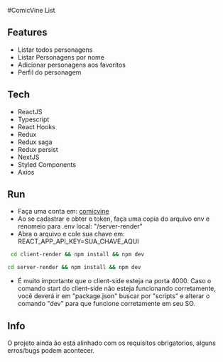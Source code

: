 #ComicVine List

## Features
- Listar todos personagens
- Listar Personagens por nome
- Adicionar personagens aos favoritos
- Perfil do personagem

## Tech
- ReactJS
- Typescript
- React Hooks
- Redux
- Redux saga
- Redux persist
- NextJS
- Styled Components
- Axios

## Run

- Faça uma conta em: [comicvine](https://comicvine.gamespot.com/api/)
- Ao se cadastrar e obter o token, faça uma copia do arquivo env e renomeio para .env local: "/server-render"
- Abra o arquivo e cole sua chave em: REACT_APP_API_KEY=SUA_CHAVE_AQUI
```sh
 cd client-render && npm install && npm dev
```
```sh
cd server-render && npm install && npm dev
```
- É muito importante que o client-side esteja na porta 4000. Caso o comando start do client-side não esteja funcionando corretamente, você deverá ir em "package.json" buscar por "scripts" e alterar o comando "dev" para que funcione corretamente em seu SO.

## Info

O projeto ainda ão está alinhado com os requisitos obrigatorios, alguns erros/bugs podem acontecer.
